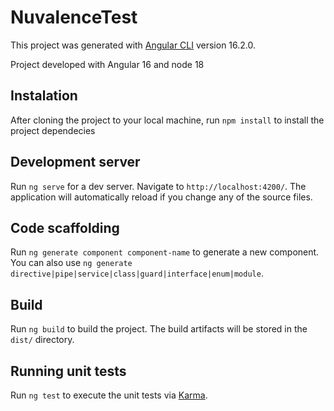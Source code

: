 # NuvalenceTest

This project was generated with [Angular CLI](https://github.com/angular/angular-cli) version 16.2.0.

Project developed with Angular 16 and node 18

## Instalation

After cloning the project to your local machine, run `npm install` to install the project dependecies

## Development server

Run `ng serve` for a dev server. Navigate to `http://localhost:4200/`. The application will automatically reload if you change any of the source files.

## Code scaffolding

Run `ng generate component component-name` to generate a new component. You can also use `ng generate directive|pipe|service|class|guard|interface|enum|module`.

## Build

Run `ng build` to build the project. The build artifacts will be stored in the `dist/` directory.

## Running unit tests

Run `ng test` to execute the unit tests via [Karma](https://karma-runner.github.io).
